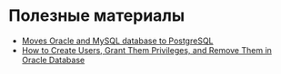 # Полезные материалы

- [Moves Oracle and MySQL database to PostgreSQL](https://ora2pg.darold.net/index.html)
- [How to Create Users, Grant Them Privileges, and Remove Them in Oracle Database](https://blogs.oracle.com/sql/post/how-to-create-users-grant-them-privileges-and-remove-them-in-oracle-database)